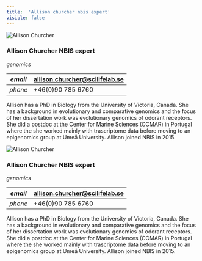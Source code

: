 ```yaml
---
title:  'Allison churcher nbis expert'
visible: false
---
```

    

![Allison Churcher](/assets/img/staff/allison-churcher.jpg)

###  Allison Churcher NBIS expert

_genomics_

_email_|  allison.churcher@scilifelab.se  
---|---  
_phone_|  +46(0)90 785 6760  
  


Allison has a PhD in Biology from the University of Victoria, Canada. She has a background in evolutionary and comparative genomics and the focus of her dissertation work was evolutionary genomics of odorant receptors. She did a postdoc at the Center for Marine Sciences (CCMAR) in Portugal where the she worked mainly with trascriptome data before moving to an epigenomics group at Umeå University. Allison joined NBIS in 2015.

![Allison Churcher](/assets/img/staff/allison-churcher.jpg)

###  Allison Churcher NBIS expert

_genomics_

_email_|  allison.churcher@scilifelab.se  
---|---  
_phone_|  +46(0)90 785 6760  
  


Allison has a PhD in Biology from the University of Victoria, Canada. She has a background in evolutionary and comparative genomics and the focus of her dissertation work was evolutionary genomics of odorant receptors. She did a postdoc at the Center for Marine Sciences (CCMAR) in Portugal where the she worked mainly with trascriptome data before moving to an epigenomics group at Umeå University. Allison joined NBIS in 2015.
